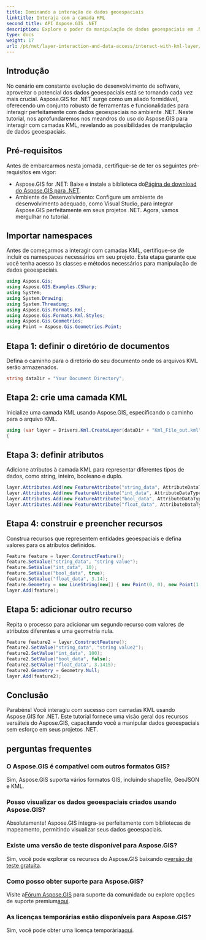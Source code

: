 ```yaml
---
title: Dominando a interação de dados geoespaciais
linktitle: Interaja com a camada KML
second_title: API Aspose.GIS .NET
description: Explore o poder da manipulação de dados geoespaciais em .NET com Aspose.GIS. Guia passo a passo para interagir com camadas KML. Baixe o seu teste gratuito agora!
type: docs
weight: 17
url: /pt/net/layer-interaction-and-data-access/interact-with-kml-layer/
---
```

## Introdução
No cenário em constante evolução do desenvolvimento de software, aproveitar o potencial dos dados geoespaciais está se tornando cada vez mais crucial. Aspose.GIS for .NET surge como um aliado formidável, oferecendo um conjunto robusto de ferramentas e funcionalidades para interagir perfeitamente com dados geoespaciais no ambiente .NET. Neste tutorial, nos aprofundaremos nos meandros do uso do Aspose.GIS para interagir com camadas KML, revelando as possibilidades de manipulação de dados geoespaciais.
## Pré-requisitos
Antes de embarcarmos nesta jornada, certifique-se de ter os seguintes pré-requisitos em vigor:
-  Aspose.GIS for .NET: Baixe e instale a biblioteca do[Página de download do Aspose.GIS para .NET](https://releases.aspose.com/gis/net/).
- Ambiente de Desenvolvimento: Configure um ambiente de desenvolvimento adequado, como Visual Studio, para integrar Aspose.GIS perfeitamente em seus projetos .NET.
Agora, vamos mergulhar no tutorial.
## Importar namespaces
Antes de começarmos a interagir com camadas KML, certifique-se de incluir os namespaces necessários em seu projeto. Esta etapa garante que você tenha acesso às classes e métodos necessários para manipulação de dados geoespaciais.
```csharp
using Aspose.Gis;
using Aspose.GIS.Examples.CSharp;
using System;
using System.Drawing;
using System.Threading;
using Aspose.Gis.Formats.Kml;
using Aspose.Gis.Formats.Kml.Styles;
using Aspose.Gis.Geometries;
using Point = Aspose.Gis.Geometries.Point;
```
## Etapa 1: definir o diretório de documentos
Defina o caminho para o diretório do seu documento onde os arquivos KML serão armazenados.
```csharp
string dataDir = "Your Document Directory";
```
## Etapa 2: crie uma camada KML
Inicialize uma camada KML usando Aspose.GIS, especificando o caminho para o arquivo KML.
```csharp
using (var layer = Drivers.Kml.CreateLayer(dataDir + "Kml_File_out.kml"))
{
```
## Etapa 3: definir atributos
Adicione atributos à camada KML para representar diferentes tipos de dados, como string, inteiro, booleano e duplo.
```csharp
layer.Attributes.Add(new FeatureAttribute("string_data", AttributeDataType.String));
layer.Attributes.Add(new FeatureAttribute("int_data", AttributeDataType.Integer));
layer.Attributes.Add(new FeatureAttribute("bool_data", AttributeDataType.Boolean));
layer.Attributes.Add(new FeatureAttribute("float_data", AttributeDataType.Double));
```
## Etapa 4: construir e preencher recursos
Construa recursos que representem entidades geoespaciais e defina valores para os atributos definidos.
```csharp
Feature feature = layer.ConstructFeature();
feature.SetValue("string_data", "string value");
feature.SetValue("int_data", 10);
feature.SetValue("bool_data", true);
feature.SetValue("float_data", 3.14);
feature.Geometry = new LineString(new[] { new Point(0, 0), new Point(1, 1) });
layer.Add(feature);
```
## Etapa 5: adicionar outro recurso
Repita o processo para adicionar um segundo recurso com valores de atributos diferentes e uma geometria nula.
```csharp
Feature feature2 = layer.ConstructFeature();
feature2.SetValue("string_data", "string value2");
feature2.SetValue("int_data", 100);
feature2.SetValue("bool_data", false);
feature2.SetValue("float_data", 3.1415);
feature2.Geometry = Geometry.Null;
layer.Add(feature2);
```
## Conclusão
Parabéns! Você interagiu com sucesso com camadas KML usando Aspose.GIS for .NET. Este tutorial fornece uma visão geral dos recursos versáteis do Aspose.GIS, capacitando você a manipular dados geoespaciais sem esforço em seus projetos .NET.
## perguntas frequentes
### O Aspose.GIS é compatível com outros formatos GIS?
Sim, Aspose.GIS suporta vários formatos GIS, incluindo shapefile, GeoJSON e KML.
### Posso visualizar os dados geoespaciais criados usando Aspose.GIS?
Absolutamente! Aspose.GIS integra-se perfeitamente com bibliotecas de mapeamento, permitindo visualizar seus dados geoespaciais.
### Existe uma versão de teste disponível para Aspose.GIS?
 Sim, você pode explorar os recursos do Aspose.GIS baixando o[versão de teste gratuita](https://releases.aspose.com/).
### Como posso obter suporte para Aspose.GIS?
 Visite a[Fórum Aspose.GIS](https://forum.aspose.com/c/gis/33) para suporte da comunidade ou explore opções de suporte premium[aqui](https://purchase.aspose.com/buy).
### As licenças temporárias estão disponíveis para Aspose.GIS?
 Sim, você pode obter uma licença temporária[aqui](https://purchase.aspose.com/temporary-license/).